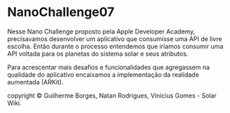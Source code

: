 # NanoChallenge07
Nesse Nano Challenge proposto pela Apple Developer Academy, precisavamos desenvolver um aplicativo que consumisse uma API de livre escolha. Então durante o processo entendemos que iríamos consumir uma API voltada para os planetas do sistema solar e seus atributos. 

Para acrescentar mais desafios e funcionalidades que agregassem na qualidade do aplicativo encaixamos a implementação da realidade aumentada (ARKit). 

copyright © Guilherme Borges, Natan Rodrigues, Vinicius Gomes - Solar Wiki.
